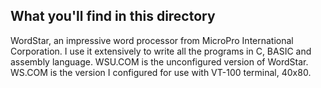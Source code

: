 ## What you'll find in this directory ##
WordStar, an impressive word processor from MicroPro International Corporation. I use it extensively to write all the programs in C, BASIC and assembly language. WSU.COM is the unconfigured version of WordStar. WS.COM is the version I configured for use with VT-100 terminal, 40x80.